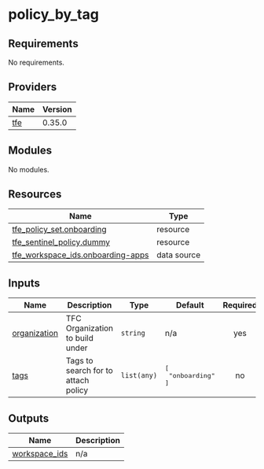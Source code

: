 # policy_by_tag

<!-- BEGINNING OF PRE-COMMIT-TERRAFORM DOCS HOOK -->
## Requirements

No requirements.

## Providers

| Name | Version |
|------|---------|
| <a name="provider_tfe"></a> [tfe](#provider\_tfe) | 0.35.0 |

## Modules

No modules.

## Resources

| Name | Type |
|------|------|
| [tfe_policy_set.onboarding](https://registry.terraform.io/providers/hashicorp/tfe/latest/docs/resources/policy_set) | resource |
| [tfe_sentinel_policy.dummy](https://registry.terraform.io/providers/hashicorp/tfe/latest/docs/resources/sentinel_policy) | resource |
| [tfe_workspace_ids.onboarding-apps](https://registry.terraform.io/providers/hashicorp/tfe/latest/docs/data-sources/workspace_ids) | data source |

## Inputs

| Name | Description | Type | Default | Required |
|------|-------------|------|---------|:--------:|
| <a name="input_organization"></a> [organization](#input\_organization) | TFC Organization to build under | `string` | n/a | yes |
| <a name="input_tags"></a> [tags](#input\_tags) | Tags to search for to attach policy | `list(any)` | <pre>[<br>  "onboarding"<br>]</pre> | no |

## Outputs

| Name | Description |
|------|-------------|
| <a name="output_workspace_ids"></a> [workspace\_ids](#output\_workspace\_ids) | n/a |
<!-- END OF PRE-COMMIT-TERRAFORM DOCS HOOK -->
